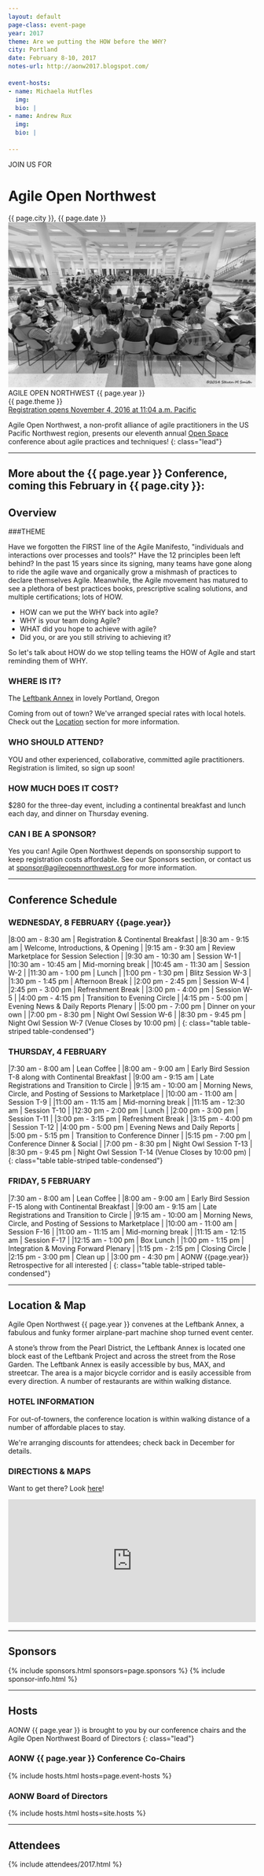 ```yaml
---
layout: default
page-class: event-page
year: 2017
theme: Are we putting the HOW before the WHY?
city: Portland
date: February 8-10, 2017
notes-url: http://aonw2017.blogspot.com/

event-hosts:
- name: Michaela Hutfles
  img: 
  bio: |
- name: Andrew Rux
  img: 
  bio: |
    
---
```


<div class="attention">JOIN US FOR</div>
<!--<div class="attention">We Hope You Enjoyed</div>-->

<h1>Agile Open Northwest</h1>
<div class="lead">{{ page.city }}, {{ page.date }}</div>

<div id="overview" class="banner cta-banner">
  <img src="/img/circle.jpg" class="background"/>
  <div class="darken"></div>
  <div class="words">
  <div class="attention">AGILE OPEN NORTHWEST {{ page.year }}</div>
  <div class="big-message">{{ page.theme }}</div>
</div>
  <a href="" target="_blank" class="btn btn-primary">Registration opens November 4, 2016 at 11:04 a.m. Pacific</a>
</div>

Agile Open Northwest, a non-profit alliance of agile practitioners in the US Pacific Northwest region, presents our eleventh annual [Open Space](/#about_open_space) conference about agile practices and techniques!
{: class="lead"}

<!--
Thank you to all who attended AONW 2016 in Seattle. You can find session notes [here]({{ page.notes-url }}). Our next annual conference will be AONW 2017 in Portland, OR, to be held in February 2017. Follow us on
<a href="http://twitter.com/aonw">Twitter</a> or join our
<a href="mailto:info@AgileOpenNorthwest.org?subject=Please%20add%20me%20to%20the%20AONW%20interest%20list&amp;body=Please%20add%20my%20email%20address%20to%20the%20AONW%20interest%20list!">email interest list</a>
 to stay up to date with all the latest info.
-->

<!--Also, keep an eye on our [home page](/) for information about other upcoming events.-->

<!--<p>Watch this space for more information about AONW 2016 in Seattle, coming this February, and we are already sold out! You can still join the waitlist - just click the green button above.
Space is limited to the first 200 registrants, but we do occasionally get cancellations. At only $250 for the three day event, AONW remains one of the best conference values to be found. Follow us on
<a href="http://twitter.com/aonw">Twitter</a> or join our
<a href="mailto:info@AgileOpenNorthwest.org?subject=Please%20add%20me%20to%20the%20AONW%20interest%20list&amp;body=Please%20add%20my%20email%20address%20to%20the%20AONW%20interest%20list!">email interest list</a>
 to stay up to date with all the latest info.
</p>
-->

<hr class="section"/>

More about the {{ page.year }} Conference, coming this February in {{ page.city }}:
------------------------------------------------------------

Overview
--------

###THEME
 
Have we forgotten the FIRST line of the Agile Manifesto, "individuals and interactions over processes and tools?" Have the 12 principles been left behind? In the past 15 years since its signing, many teams have gone along to ride the agile wave and organically grow a mishmash of practices to declare themselves Agile. Meanwhile, the Agile movement has matured to see a plethora of best practices books, prescriptive scaling solutions, and multiple certifications; lots of HOW.

 * HOW can we put the WHY back into agile?
 * WHY is your team doing Agile?
 * WHAT did you hope to achieve with agile?
 * Did you, or are you still striving to achieving it?

So let's talk about HOW do we stop telling teams the HOW of Agile and start reminding them of WHY.

### WHERE IS IT?

The [Leftbank Annex](http://leftbankannex.com/) in lovely Portland, Oregon

Coming from out of town? We've arranged special rates with local hotels. Check out the [Location](#location) section for more information.

### WHO SHOULD ATTEND?

YOU and other experienced, collaborative, committed agile practitioners. Registration is limited, so sign up soon!

### HOW MUCH DOES IT COST?

$280 for the three-day event, including a continental breakfast and lunch each day, and dinner on Thursday evening.

### CAN I BE A SPONSOR?

Yes you can! Agile Open Northwest depends on sponsorship support to keep registration costs affordable. See our Sponsors section, or contact us at
[sponsor@agileopennorthwest.org](mailto:sponsor@agileopennorthwest.org) for more information.


<hr class="section"/>
<h2 id="schedule">Conference Schedule</h2>

### WEDNESDAY, 8 FEBRUARY {{page.year}}

|8:00 am - 8:30 am   | Registration & Continental Breakfast |
|8:30 am - 9:15 am   | Welcome, Introductions, & Opening |
|9:15 am - 9:30 am   | Review Marketplace for Session Selection |
|9:30 am - 10:30 am  | Session W-1 |
|10:30 am - 10:45 am | Mid-morning break |
|10:45 am - 11:30 am | Session W-2 |
|11:30 am - 1:00 pm | Lunch |
|1:00 pm - 1:30 pm | Blitz Session W-3 |
|1:30 pm - 1:45 pm | Afternoon Break |
|2:00 pm - 2:45 pm | Session W-4 |
|2:45 pm - 3:00 pm | Refreshment Break |
|3:00 pm - 4:00 pm | Session W-5 |
|4:00 pm - 4:15 pm | Transition to Evening Circle |
|4:15 pm - 5:00 pm | Evening News & Daily Reports Plenary |
|5:00 pm - 7:00	pm | Dinner on your own |
|7:00 pm - 8:30 pm | Night Owl Session W-6 |
|8:30 pm - 9:45 pm | Night Owl Session W-7 (Venue Closes by 10:00 pm) |
{: class="table table-striped table-condensed"}

### THURSDAY, 4 FEBRUARY

|7:30 am - 8:00 am | Lean Coffee |
|8:00 am - 9:00	am | Early Bird Session T-8 along with Continental Breakfast |
|9:00 am - 9:15 am | Late Registrations and Transition to Circle |
|9:15 am - 10:00 am | Morning News, Circle, and Posting of Sessions to Marketplace |
|10:00 am - 11:00 am | Session T-9 |
|11:00 am - 11:15 am | Mid-morning break |
|11:15 am - 12:30 am | Session T-10 |
|12:30 pm - 2:00 pm | Lunch |
|2:00 pm - 3:00 pm | Session T-11 |
|3:00 pm - 3:15 pm | Refreshment Break |
|3:15 pm - 4:00 pm | Session T-12 |
|4:00 pm - 5:00 pm | Evening News and Daily Reports |
|5:00 pm - 5:15 pm | Transition to Conference Dinner |
|5:15 pm - 7:00	pm | Conference Dinner & Social |
|7:00 pm - 8:30 pm | Night Owl Session T-13 |
|8:30 pm - 9:45 pm | Night Owl Session T-14 (Venue Closes by 10:00 pm) |
{: class="table table-striped table-condensed"}

### FRIDAY, 5 FEBRUARY

|7:30 am - 8:00 am | Lean Coffee |
|8:00 am - 9:00	am | Early Bird Session F-15 along with Continental Breakfast |
|9:00 am - 9:15 am | Late Registrations and Transition to Circle |
|9:15 am - 10:00 am | Morning News, Circle, and Posting of Sessions to Marketplace |
|10:00 am - 11:00 am | Session F-16 |
|11:00 am - 11:15 am | Mid-morning break |
|11:15 am - 12:15 am | Session F-17 |
|12:15 am - 1:00 pm | Box Lunch |
|1:00 pm - 1:15 pm | Integration & Moving Forward Plenary |
|1:15 pm - 2:15 pm | Closing Circle |
|2:15 pm - 3:00 pm | Clean up |
|3:00 pm - 4:30 pm | AONW {{page.year}} Retrospective for all interested |
{: class="table table-striped table-condensed"}

<hr class="section"/>
<h2 id="location">Location &amp; Map</h2>

Agile Open Northwest {{ page.year }} convenes at the Leftbank Annex, a fabulous and funky former airplane-part machine shop turned event center.

A stone’s throw from the Pearl District, the Leftbank Annex is located one block east of the Leftbank Project and across the street from the Rose Garden. The Leftbank Annex is easily accessible by bus, MAX, and streetcar. The area is a major bicycle corridor and is easily accessible from every direction. A number of restaurants are within walking distance.

### HOTEL INFORMATION

For out-of-towners, the conference location is within walking distance of a number of affordable places to stay.

We're arranging discounts for attendees; check back in December for details.

### DIRECTIONS &amp; MAPS

Want to get there? Look [here](http://leftbankannex.com/location/ "Getting to the Leftbank Annex")!

<iframe src="https://www.google.com/maps/embed?pb=!1m14!1m8!1m3!1d2794.79065224329!2d-122.66752930000003!3d45.5344182!3m2!1i1024!2i768!4f13.1!3m3!1m2!1s0x5495a7527362672d%3A0x4f12b8c49e94fb92!2s101+N+Weidler+St%2C+Portland%2C+OR+97227!5e0!3m2!1sen!2sus!4v1418475939591" width="100%" height="250" frameborder="0" style="border:0"></iframe>

<hr class="section"/>
<h2 id="sponsors">Sponsors</h2>

{% include sponsors.html sponsors=page.sponsors %}
{% include sponsor-info.html %}

<hr class="section"/>
<h2 id="hosts">Hosts</h2>

AONW {{ page.year }} is brought to you by our conference chairs and the Agile Open Northwest Board of Directors
{: class="lead"}

### AONW {{ page.year }} Conference Co-Chairs
{% include hosts.html hosts=page.event-hosts %}

### AONW Board of Directors
{% include hosts.html hosts=site.hosts %}

<hr class="section"/>
<h2 id="attendees">Attendees</h2>
<!-- After we open registration for the conference later this fall, watch this space to see who has signed up! -->

{% include attendees/2017.html %}
